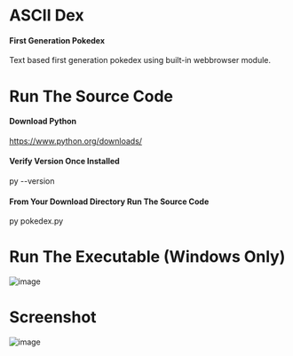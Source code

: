 # ASCII Dex
#### First Generation Pokedex
Text based first generation pokedex using built-in webbrowser module.
# Run The Source Code
#### Download Python
https://www.python.org/downloads/
#### Verify Version Once Installed
py --version
#### From Your Download Directory Run The Source Code
py pokedex.py
# Run The Executable (Windows Only)
![image](https://user-images.githubusercontent.com/23516793/110724251-4838f000-81ca-11eb-87d5-5fd214e39691.png)
# Screenshot
![image](https://user-images.githubusercontent.com/23516793/114793867-2ccc8200-9d40-11eb-8115-157f9c3849ae.png)
